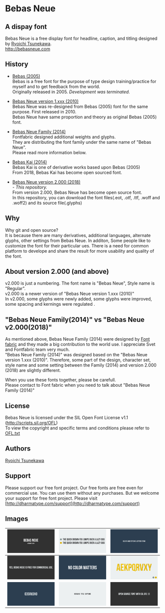 # Bebas Neue


## A dispay font
Bebas Neue is a free display font for headline, caption, and titling designed by [Ryoichi Tsunekawa](http://dharmatype.com).   
http://bebasneue.com


## History
*  [Bebas (2005)](https://github.com/dharmatype/Bebas)  
Bebas is a free font for the purpose of type design training/practice for myself and to get feedback from the world.  
Originally released in 2005. *Development was terminated.*

* [Bebas Neue version 1.xxx (2010)](https://github.com/dharmatype/Bebas-Neue)  
Bebas Neue was re-designed from Bebas (2005) font for the same purpose. First released in 2010.  
Bebas Neue have same proportion and theory as original Bebas (2005) font.  

* [Bebas Neue Family (2014)](http://www.fontfabric.com/bebas-neue/)  
Fontfabric designed additional weights and glyphs.  
They are distributing the font family under the same name of "Bebas Neue".  
Please read more information below.  

* [Bebas Kai (2014)](https://github.com/dharmatype/Bebas-Kai)    
Bebas Kai is one of derivative works based upon Bebas (2005)  
From 2018, Bebas Kai has become open sourced font.  

* [Bebas Neue version 2.000 (2018)](https://github.com/dharmatype/Bebas-Neue)  
*- This repository.*  
From version 2.000, Bebas Neue has become open source font.  
In this repository, you can download the font files(.eot, .otf, .ttf, .woff and .woff2) and its source file(.glyphs)

## Why
Why git and open source?  
It is because there are many derivatives, additional languages, alternate glyphs, other settings from Bebas Neue. In additon, Some people like to customize the font for their particular ues.
There is a need for common platform to develope and share the result for more usability and quality of the font.


## About version 2.000 (and above)
v2.000 is just a numbering. The font name is "Bebas Neue", Style name is "Regular".  
v2.000 is a newer version of "Bebas Neue version 1.xxx (2010)"  
In v2.000, some glyphs were newly added, some glyphs were improved, some spacing and kernings were regulated .   


## "Bebas Neue Family(2014)" vs "Bebas Neue v2.000(2018)"
As mentioned above, Bebas Neue Family (2014) were designed by [Font fabric](http://www.fontfabric.com/bebas-neue/) and they made a big contribution to the world use. I appreciate Svet and Fontfabric team very much.  
"Bebas Neue Family (2014)" was designed based on the "Bebas Neue version 1.xxx (2010)". Therefore, some part of the design, character set, style name and some setting between the Family (2014) and version 2.000 (2018) are slightly different.  

When you use these fonts together, please be carefull.  
Please contact to Font fabric when you need to talk about "Bebas Neue Family (2014)"


## License
Bebas Neue is licensed under the SIL Open Font License v1.1 (<http://scripts.sil.org/OFL>)  
To view the copyright and specific terms and conditions please refer to [OFL.txt](https://github.com/dharmatype/Bebas-Neue/blob/master/OFL.txt)


## Authors
[Ryoichi Tsunekawa](http://dharmatype.com)  


## Support
Please support our free font project.
Our free fonts are free even for commercial use. You can use them without any purchases.
But we welcome your support for free font project. Please visit [http://dharmatype.com/support](http://dharmatype.com/support)  


## Images
![/documentation/img/BebasNeue_001.png](/documentation/img/BebasNeue_001.png)|![/documentation/img/BebasNeue_002.png](/documentation/img/BebasNeue_002.png)|![/documentation/img/BebasNeue_008.png](/documentation/img/BebasNeue_008.png)
----|---- |----
![/documentation/img/BebasNeue_005.png](/documentation/img/BebasNeue_005.png)|![/documentation/img/BebasNeue_006.png](/documentation/img/BebasNeue_006.png)|![/documentation/img/BebasNeue_003.png](/documentation/img/BebasNeue_003.png)
![/documentation/img/BebasNeue_007.png](/documentation/img/BebasNeue_007.png)|![/documentation/img/BebasNeue_009.png](/documentation/img/BebasNeue_009.png)|![/documentation/img/BebasNeue_004.png](/documentation/img/BebasNeue_004.png)
